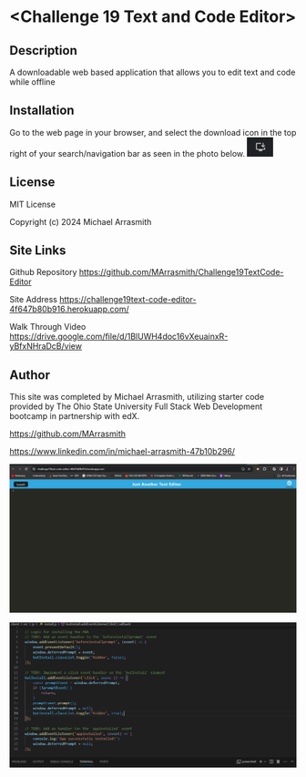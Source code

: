 # <Challenge 19 Text and Code Editor>

## Description

A downloadable web based application that allows you to edit text and code while offline

## Installation

Go to the web page in your browser, and select the download icon in the top right of your search/navigation bar as seen in the photo below.
![Web Browser Download Icon](images/challenge19-2.PNG)
## License

MIT License

Copyright (c) 2024 Michael Arrasmith

## Site Links

Github Repository
https://github.com/MArrasmith/Challenge19TextCode-Editor

Site Address
https://challenge19text-code-editor-4f647b80b916.herokuapp.com/

Walk Through Video
https://drive.google.com/file/d/1BlUWH4doc16vXeuainxR-yBfxNHraDcB/view


## Author

This site was completed by Michael Arrasmith, utilizing starter code provided by The Ohio State University Full Stack Web Development bootcamp in partnership with edX.

https://github.com/MArrasmith

https://www.linkedin.com/in/michael-arrasmith-47b10b296/

![Finished Site](images/challenge19-1.PNG)

![Sample Code](images/challenge19-3.PNG)